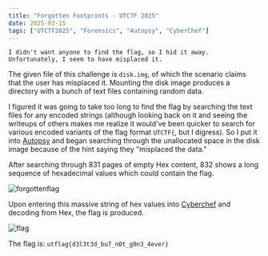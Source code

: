 ```yaml
---
title: "Forgotten Footprints - UTCTF 2025"
date: 2025-03-15
tags: ["UTCTF2025", "Forensics", "Autopsy", "CyberChef"]
---
```

```
I didn't want anyone to find the flag, so I hid it away. Unfortunately, I seem to have misplaced it.
```

The given file of this challenge is `disk.img`, of which the scenario claims that the user has misplaced it. Mounting the disk image produces a directory with a bunch of text files containing random data.

I figured it was going to take too long to find the flag by searching the text files for any encoded strings (although looking back on it and seeing the writeups of others makes me realize it would've been quicker to search for various encoded variants of the flag format `UTCTF{`, but I digress). So I put it into [Autopsy](https://en.wikipedia.org/wiki/Autopsy_(software)) and began searching through the unallocated space in the disk image because of the hint saying they "misplaced the data."

After searching through 831 pages of empty Hex content, 832 shows a long sequence of hexadecimal values which could contain the flag.

![forgottenflag](https://i.imgur.com/cF05qtt.png)

Upon entering this massive string of hex values into [Cyberchef](https://gchq.github.io/CyberChef/) and decoding from Hex, the flag is produced.

![flag](https://i.imgur.com/9B7SF5E.png)

The flag is: `utflag{d3l3t3d_bu7_n0t_g0n3_4ever}`
